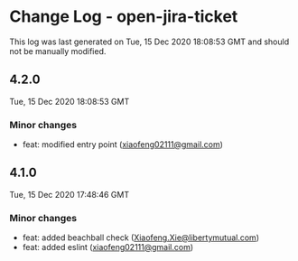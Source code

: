 # Change Log - open-jira-ticket

This log was last generated on Tue, 15 Dec 2020 18:08:53 GMT and should not be manually modified.

<!-- Start content -->

## 4.2.0

Tue, 15 Dec 2020 18:08:53 GMT

### Minor changes

- feat: modified entry point (xiaofeng02111@gmail.com)

## 4.1.0

Tue, 15 Dec 2020 17:48:46 GMT

### Minor changes

- feat: added beachball check (Xiaofeng.Xie@libertymutual.com)
- feat: added eslint (xiaofeng02111@gmail.com)
